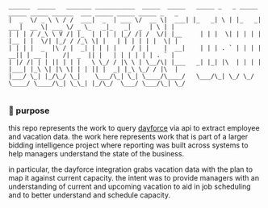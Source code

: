 
```

______  _____   _______ ___________  _____  _____   _____ _   _ _____ _____ _____ ______  ___ _____ _____ _____ _   _ 
|  _  \/ _ \ \ / /  ___|  _  | ___ \/  __ \|  ___| |_   _| \ | |_   _|  ___|  __ \| ___ \/ _ \_   _|_   _|  _  | \ | |
| | | / /_\ \ V /| |_  | | | | |_/ /| /  \/| |__     | | |  \| | | | | |__ | |  \/| |_/ / /_\ \| |   | | | | | |  \| |
| | | |  _  |\ / |  _| | | | |    / | |    |  __|    | | | . ` | | | |  __|| | __ |    /|  _  || |   | | | | | | . ` |
| |/ /| | | || | | |   \ \_/ / |\ \ | \__/\| |___   _| |_| |\  | | | | |___| |_\ \| |\ \| | | || |  _| |_\ \_/ / |\  |
|___/ \_| |_/\_/ \_|    \___/\_| \_| \____/\____/   \___/\_| \_/ \_/ \____/ \____/\_| \_\_| |_/\_/  \___/ \___/\_| \_/


```
                                                                                                                      
                                                                                                                      
### **:book: purpose**

this repo represents the work to query [dayforce](https://www.dayforcehcm.com/mydayforce/login.aspx) via api to extract employee and vacation data. the work here represents work that is part of a larger bidding intelligence project where reporting was built across systems to help managers understand the state of the business.

in particular, the dayforce integration grabs vacation data with the plan to map it against current capacity. the intent was to provide managers with an understanding of current and upcoming vacation to aid in job scheduling and to better understand and schedule capacity.


#
